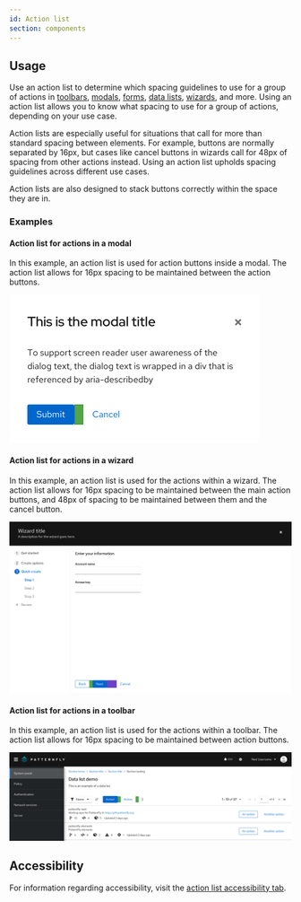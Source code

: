 ```yaml
---
id: Action list
section: components
---
```

## Usage
Use an action list to determine which spacing guidelines to use for a group of actions in [toolbars](/components/toolbar), [modals](/components/modal), [forms](/components/form), [data lists](/components/data-list), [wizards](/components/wizard), and more. Using an action list allows you to know what spacing to use for a group of actions, depending on your use case. 

Action lists are especially useful for situations that call for more than standard spacing between elements. For example, buttons are normally separated by 16px, but cases like cancel buttons in wizards call for 48px of spacing from other actions instead. Using an action list upholds spacing guidelines across different use cases.

Action lists are also designed to stack buttons correctly within the space they are in.


### Examples
#### Action list for actions in a modal
In this example, an action list is used for action buttons inside a modal. The action list allows for 16px spacing to be maintained between the action buttons.

<img src="./img/action-modal.png" alt="Action list used inside of a modal" width="446" />

#### Action list for actions in a wizard
In this example, an action list is used for the actions within a wizard. The action list allows for 16px spacing to be maintained between the main action buttons, and 48px of spacing to be maintained between them and the cancel button.

<img src="./img/action-wizard.png" alt="Action list used inside of a wizard" />

#### Action list for actions in a toolbar
In this example, an action list is used for the actions within a toolbar. The action list allows for 16px spacing to be maintained between action buttons.

<img src="./img/action-toolbar.png" alt="Action list used inside of a toolbar"/>

## Accessibility
For information regarding accessibility, visit the [action list accessibility tab](/components/action-list/accessibility). 
